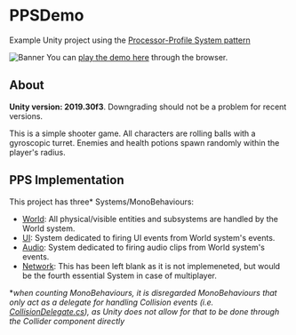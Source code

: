 # PPSDemo
Example Unity project using the [Processor-Profile System pattern](https://github.com/rellfy/PPS.git)

![Banner](https://cdn.discordapp.com/attachments/607007438180450305/662455141320097802/unknown.png)
You can [play the demo here](https://rellfy.itch.io/pps-demo) through the browser.

## About
**Unity version: 2019.30f3**. Downgrading should not be a problem for recent versions.

This is a simple shooter game. All characters are rolling balls with a gyroscopic turret.
Enemies and health potions spawn randomly within the player's radius.

## PPS Implementation
This project has three* Systems/MonoBehaviours: 

- [World](https://github.com/rellfy/PPSDemo/tree/master/Assets/PPS%20Demo/Systems/World): All physical/visible entities and subsystems are handled by the World system.
- [UI](https://github.com/rellfy/PPSDemo/tree/master/Assets/PPS%20Demo/Systems/UI): System dedicated to firing UI events from World system's events.
- [Audio](https://github.com/rellfy/PPSDemo/tree/master/Assets/PPS%20Demo/Systems/Audio): System dedicated to firing audio clips from World system's events.
- [Network](https://github.com/rellfy/PPSDemo/tree/master/Assets/PPS%20Demo/Systems/Network): This has been left blank as it is not implemeneted, but would be the fourth essential System in case of multiplayer.

\**when counting MonoBehaviours, it is disregarded MonoBehaviours that only act as a delegate for handling Collision events (i.e. [CollisionDelegate.cs](https://github.com/rellfy/PPS/blob/master/Runtime/Utils/CollisionDelegate.cs)), as Unity does not allow for that to be done through the Collider component directly*
